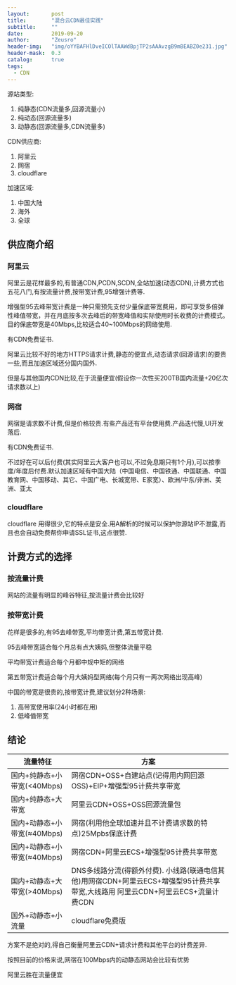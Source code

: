 ```yaml
---
layout:       post
title:        "混合云CDN最佳实践"
subtitle:     ""
date:         2019-09-20
author:       "Zeusro"
header-img:   "img/oYYBAFHlDveICOlTAAWdBpjTP2sAAAvzgB9mBEABZ0e231.jpg"
header-mask:  0.3
catalog:      true
tags:
  - CDN
---
```


源站类型:
1. 纯静态(CDN流量多,回源流量小)
2. 纯动态(回源流量多)
2. 动静态(回源流量多,CDN流量多)

CDN供应商:
1. 阿里云
2. 网宿
3. cloudflare

加速区域:
1. 中国大陆
2. 海外
3. 全球

## 供应商介绍

### 阿里云 

阿里云是花样最多的,有普通CDN,PCDN,SCDN,全站加速(动态CDN),计费方式也五花八门,有按流量计费,按带宽计费,95增强计费等.

增强型95去峰带宽计费是一种只需预先支付少量保底带宽费用，即可享受多倍弹性峰值带宽，并在月底按多次去峰后的带宽峰值和实际使用时长收费的计费模式。目的保底带宽是40Mbps,比较适合40~100Mbps的网络使用.

有CDN免费证书.

阿里云比较不好的地方HTTPS请求计费,静态的便宜点,动态请求(回源请求)的要贵一些,而且加速区域还分国内国外.

但是与其他国内CDN比较,在于流量便宜(假设你一次性买200TB国内流量+20亿次请求数以上)

### 网宿

网宿是请求数不计费,但是价格较贵.有些产品还有平台使用费.产品迭代慢,UI开发落后.

有CDN免费证书.

不过好在可以后付费(其实阿里云大客户也可以,不过免息期只有1个月),可以按季度/年度后付费.默认加速区域有中国大陆（中国电信、中国铁通、中国联通、中国教育网、中国移动、其它、中国广电、长城宽带、E家宽）、欧洲/中东/非洲、美洲、亚太


### cloudflare

cloudflare 用得很少,它的特点是安全.用A解析的时候可以保护你源站IP不泄露,而且也会自动免费帮你申请SSL证书,这点很赞.

## 计费方式的选择

### 按流量计费

网站的流量有明显的峰谷特征,按流量计费会比较好

### 按带宽计费

花样是很多的,有95去峰带宽,平均带宽计费,第五带宽计费.

95去峰带宽适合每个月总有点大姨妈,但整体流量平稳

平均带宽计费适合每个月都中规中矩的网络

第五带宽计费适合每个月大姨妈型网络(每个月只有一两次网络出现高峰)

中国的带宽是很贵的,按带宽计费,建议划分2种场景:
1. 高带宽使用率(24小时都在用)
2. 低峰值带宽

## 结论

流量特征 | 方案
------- | ------- 
国内+纯静态+小带宽(<40Mbps) |网宿CDN+OSS+自建站点(记得用内网回源OSS)+EIP+增强型95计费共享带宽
国内+纯静态+大带宽| 阿里云CDN+OSS+OSS回源流量包
国内+动静态+小带宽(≈40Mbps)|网宿(利用他全球加速并且不计费请求数的特点)25Mpbs保底计费
国内+动静态+小带宽(≈40Mbps) |网宿CDN+阿里云ECS+增强型95计费共享带宽
国内+动静态+大带宽(>40Mbps)|DNS多线路分流(得额外付费). 小线路(联通电信其他)用网宿CDN+阿里云ECS+增强型95计费共享带宽,大线路用 阿里云CDN+阿里云ECS+流量计费CDN
国外+动静态+小流量|cloudflare免费版

方案不是绝对的,得自己衡量阿里云CDN+请求计费和其他平台的计费差异.

按照目前的价格来说,网宿在100Mbps内的动静态网站会比较有优势

阿里云胜在流量便宜

